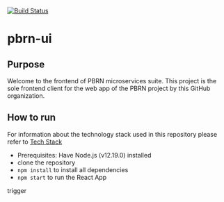 [![Build Status](https://travis-ci.com/MUHC-DP-Project/pbrn-ui.svg?branch=main)](https://travis-ci.com/MUHC-DP-Project/pbrn-ui)

# pbrn-ui
## Purpose 

Welcome to the frontend of PBRN microservices suite. This project is the sole frontend client for the web app of the PBRN project by this GitHub organization. 


## How to run
For information about the technology stack used in this repository please refer to [Tech Stack](https://github.com/MUHC-DP-Project/pbrn-gateway/wiki/Tech-Stack)

- Prerequisites: Have Node.js (v12.19.0) installed
- clone the repository
- `npm install`  to install all dependencies
- `npm start` to run the React App

trigger

